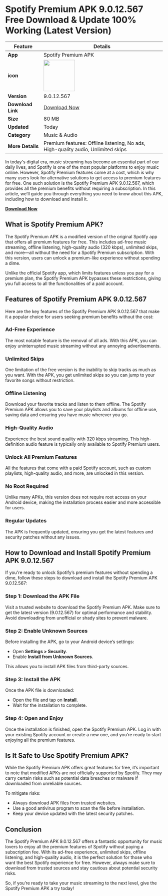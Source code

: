 # Spotify Premium APK 9.0.12.567 Free Download & Update 100% Working (Latest Version)

| **Feature**            | **Details**                                                                 |
|------------------------|-----------------------------------------------------------------------------|
| **App**                | Spotify Premium APK                                                         |
| **icon**              | <img src="https://github.com/user-attachments/assets/8bb115c5-2410-46f7-95bf-3b7e1f17842e" width="100" /> |
| **Version**            | 9.0.12.567                                                                  |
| **Download Link**      | [Download Now](https://apkbros.com/spotify-premium-apk/)                    |
| **Size**               | 80 MB                                                                       |
| **Updated**            | Today                                                                       |
| **Category**           | Music & Audio                                                               |
| **More Details**       | Premium features: Offline listening, No ads, High-quality audio, Unlimited skips |

In today's digital era, music streaming has become an essential part of our daily lives, and Spotify is one of the most popular platforms to enjoy music online. However, Spotify Premium features come at a cost, which is why many users look for alternative solutions to get access to premium features for free. One such solution is the Spotify Premium APK 9.0.12.567, which provides all the premium benefits without requiring a subscription. In this article, we’ll guide you through everything you need to know about this APK, including how to download and install it.

**[Download Now](https://apkbros.com/spotify-premium-apk/)**


## What is Spotify Premium APK?
The Spotify Premium APK is a modified version of the original Spotify app that offers all premium features for free. This includes ad-free music streaming, offline listening, high-quality audio (320 kbps), unlimited skips, and more—all without the need for a Spotify Premium subscription. With this version, users can unlock a premium-like experience without spending a dime.

Unlike the official Spotify app, which limits features unless you pay for a premium plan, the Spotify Premium APK bypasses these restrictions, giving you full access to all the functionalities of a paid account.

## Features of Spotify Premium APK 9.0.12.567
Here are the key features of the Spotify Premium APK 9.0.12.567 that make it a popular choice for users seeking premium benefits without the cost:

### Ad-Free Experience
The most notable feature is the removal of all ads. With this APK, you can enjoy uninterrupted music streaming without any annoying advertisements.

### Unlimited Skips
One limitation of the free version is the inability to skip tracks as much as you want. With the APK, you get unlimited skips so you can jump to your favorite songs without restriction.

### Offline Listening
Download your favorite tracks and listen to them offline. The Spotify Premium APK allows you to save your playlists and albums for offline use, saving data and ensuring you have music wherever you go.

### High-Quality Audio
Experience the best sound quality with 320 kbps streaming. This high-definition audio feature is typically only available to Spotify Premium users.

### Unlock All Premium Features
All the features that come with a paid Spotify account, such as custom playlists, high-quality audio, and more, are unlocked in this version.

### No Root Required
Unlike many APKs, this version does not require root access on your Android device, making the installation process easier and more accessible for users.

### Regular Updates
The APK is frequently updated, ensuring you get the latest features and security patches without any issues.

## How to Download and Install Spotify Premium APK 9.0.12.567
If you're ready to unlock Spotify’s premium features without spending a dime, follow these steps to download and install the Spotify Premium APK 9.0.12.567:

### Step 1: Download the APK File
Visit a trusted website to download the Spotify Premium APK. Make sure to get the latest version (9.0.12.567) for optimal performance and stability. Avoid downloading from unofficial or shady sites to prevent malware.

### Step 2: Enable Unknown Sources
Before installing the APK, go to your Android device’s settings:

- Open **Settings > Security**.
- Enable **Install from Unknown Sources**.

This allows you to install APK files from third-party sources.

### Step 3: Install the APK
Once the APK file is downloaded:

- Open the file and tap on **Install**.
- Wait for the installation to complete.

### Step 4: Open and Enjoy
Once the installation is finished, open the Spotify Premium APK. Log in with your existing Spotify account or create a new one, and you’re ready to start enjoying all the premium features.

## Is It Safe to Use Spotify Premium APK?
While the Spotify Premium APK offers great features for free, it’s important to note that modified APKs are not officially supported by Spotify. They may carry certain risks such as potential data breaches or malware if downloaded from unreliable sources.

To mitigate risks:

- Always download APK files from trusted websites.
- Use a good antivirus program to scan the file before installation.
- Keep your device updated with the latest security patches.

## Conclusion
The Spotify Premium APK 9.0.12.567 offers a fantastic opportunity for music lovers to enjoy all the premium features of Spotify without paying a subscription fee. With its ad-free experience, unlimited skips, offline listening, and high-quality audio, it is the perfect solution for those who want the best Spotify experience for free. However, always make sure to download from trusted sources and stay cautious about potential security risks.

So, if you’re ready to take your music streaming to the next level, give the Spotify Premium APK a try today!
